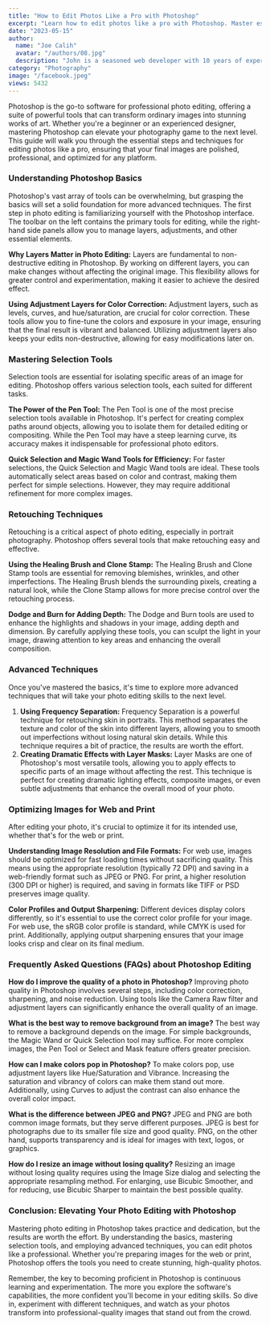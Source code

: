 ```yaml
---
title: "How to Edit Photos Like a Pro with Photoshop"
excerpt: "Learn how to edit photos like a pro with Photoshop. Master essential tools, advanced techniques, and archive professional-quality images."
date: "2023-05-15"
author:
  name: "Joe Calih"
  avatar: "/authors/08.jpg"
  description: "John is a seasoned web developer with 10 years of experience in React and Next.js."
category: "Photography"
image: "/facebook.jpeg"
views: 5432
---
```




Photoshop is the go-to software for professional photo editing, offering a suite of powerful tools that can transform ordinary images into stunning works of art. Whether you're a beginner or an experienced designer, mastering Photoshop can elevate your photography game to the next level. This guide will walk you through the essential steps and techniques for editing photos like a pro, ensuring that your final images are polished, professional, and optimized for any platform.

### Understanding Photoshop Basics

Photoshop's vast array of tools can be overwhelming, but grasping the basics will set a solid foundation for more advanced techniques. The first step in photo editing is familiarizing yourself with the Photoshop interface. The toolbar on the left contains the primary tools for editing, while the right-hand side panels allow you to manage layers, adjustments, and other essential elements.

**Why Layers Matter in Photo Editing:** Layers are fundamental to non-destructive editing in Photoshop. By working on different layers, you can make changes without affecting the original image. This flexibility allows for greater control and experimentation, making it easier to achieve the desired effect.

**Using Adjustment Layers for Color Correction:** Adjustment layers, such as levels, curves, and hue/saturation, are crucial for color correction. These tools allow you to fine-tune the colors and exposure in your image, ensuring that the final result is vibrant and balanced. Utilizing adjustment layers also keeps your edits non-destructive, allowing for easy modifications later on.

### Mastering Selection Tools

Selection tools are essential for isolating specific areas of an image for editing. Photoshop offers various selection tools, each suited for different tasks.

**The Power of the Pen Tool:** The Pen Tool is one of the most precise selection tools available in Photoshop. It's perfect for creating complex paths around objects, allowing you to isolate them for detailed editing or compositing. While the Pen Tool may have a steep learning curve, its accuracy makes it indispensable for professional photo editors.

**Quick Selection and Magic Wand Tools for Efficiency:** For faster selections, the Quick Selection and Magic Wand tools are ideal. These tools automatically select areas based on color and contrast, making them perfect for simple selections. However, they may require additional refinement for more complex images.

### Retouching Techniques

Retouching is a critical aspect of photo editing, especially in portrait photography. Photoshop offers several tools that make retouching easy and effective.

**Using the Healing Brush and Clone Stamp:** The Healing Brush and Clone Stamp tools are essential for removing blemishes, wrinkles, and other imperfections. The Healing Brush blends the surrounding pixels, creating a natural look, while the Clone Stamp allows for more precise control over the retouching process.

**Dodge and Burn for Adding Depth:** The Dodge and Burn tools are used to enhance the highlights and shadows in your image, adding depth and dimension. By carefully applying these tools, you can sculpt the light in your image, drawing attention to key areas and enhancing the overall composition.

### Advanced Techniques

Once you've mastered the basics, it's time to explore more advanced techniques that will take your photo editing skills to the next level.

1.  **Using Frequency Separation:** Frequency Separation is a powerful technique for retouching skin in portraits. This method separates the texture and color of the skin into different layers, allowing you to smooth out imperfections without losing natural skin details. While this technique requires a bit of practice, the results are worth the effort.
2.  **Creating Dramatic Effects with Layer Masks:** Layer Masks are one of Photoshop's most versatile tools, allowing you to apply effects to specific parts of an image without affecting the rest. This technique is perfect for creating dramatic lighting effects, composite images, or even subtle adjustments that enhance the overall mood of your photo.

### Optimizing Images for Web and Print

After editing your photo, it's crucial to optimize it for its intended use, whether that's for the web or print.

**Understanding Image Resolution and File Formats:** For web use, images should be optimized for fast loading times without sacrificing quality. This means using the appropriate resolution (typically 72 DPI) and saving in a web-friendly format such as JPEG or PNG. For print, a higher resolution (300 DPI or higher) is required, and saving in formats like TIFF or PSD preserves image quality.

**Color Profiles and Output Sharpening:** Different devices display colors differently, so it's essential to use the correct color profile for your image. For web use, the sRGB color profile is standard, while CMYK is used for print. Additionally, applying output sharpening ensures that your image looks crisp and clear on its final medium.

### Frequently Asked Questions (FAQs) about Photoshop Editing

**How do I improve the quality of a photo in Photoshop?** Improving photo quality in Photoshop involves several steps, including color correction, sharpening, and noise reduction. Using tools like the Camera Raw filter and adjustment layers can significantly enhance the overall quality of an image.

**What is the best way to remove background from an image?** The best way to remove a background depends on the image. For simple backgrounds, the Magic Wand or Quick Selection tool may suffice. For more complex images, the Pen Tool or Select and Mask feature offers greater precision.

**How can I make colors pop in Photoshop?** To make colors pop, use adjustment layers like Hue/Saturation and Vibrance. Increasing the saturation and vibrancy of colors can make them stand out more. Additionally, using Curves to adjust the contrast can also enhance the overall color impact.

**What is the difference between JPEG and PNG?** JPEG and PNG are both common image formats, but they serve different purposes. JPEG is best for photographs due to its smaller file size and good quality. PNG, on the other hand, supports transparency and is ideal for images with text, logos, or graphics.

**How do I resize an image without losing quality?** Resizing an image without losing quality requires using the Image Size dialog and selecting the appropriate resampling method. For enlarging, use Bicubic Smoother, and for reducing, use Bicubic Sharper to maintain the best possible quality.

### Conclusion: Elevating Your Photo Editing with Photoshop

Mastering photo editing in Photoshop takes practice and dedication, but the results are worth the effort. By understanding the basics, mastering selection tools, and employing advanced techniques, you can edit photos like a professional. Whether you're preparing images for the web or print, Photoshop offers the tools you need to create stunning, high-quality photos.

Remember, the key to becoming proficient in Photoshop is continuous learning and experimentation. The more you explore the software's capabilities, the more confident you'll become in your editing skills. So dive in, experiment with different techniques, and watch as your photos transform into professional-quality images that stand out from the crowd.